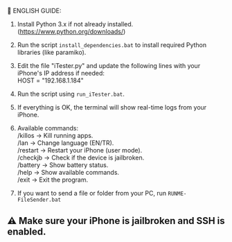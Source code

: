 📌 ENGLISH GUIDE:

1. Install Python 3.x if not already installed.  
   (https://www.python.org/downloads/)

2. Run the script `install_dependencies.bat` to install required Python libraries (like paramiko).

3. Edit the file "iTester.py" and update the following lines with your iPhone's IP address if needed:  
      HOST = "192.168.1.184"

4. Run the script using `run_iTester.bat`.

5. If everything is OK, the terminal will show real-time logs from your iPhone.

6. Available commands:  
   /killos    → Kill running apps.  
   /lan       → Change language (EN/TR).  
   /restart   → Restart your iPhone (user mode).  
   /checkjb   → Check if the device is jailbroken.  
   /battery   → Show battery status.  
   /help      → Show available commands.  
   /exit      → Exit the program.

7. If you want to send a file or folder from your PC, run `RUNME-FileSender.bat`

⚠️ Make sure your iPhone is jailbroken and SSH is enabled.
------------------------------------------------------------
